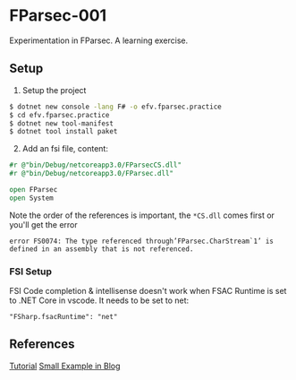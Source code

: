 # FParsec-001
Experimentation in FParsec.
A learning exercise.

## Setup
1. Setup the project
```bash
$ dotnet new console -lang F# -o efv.fparsec.practice
$ cd efv.fparsec.practice
$ dotnet new tool-manifest
$ dotnet tool install paket
```
2. Add an fsi file, content:
```fsharp
#r @"bin/Debug/netcoreapp3.0/FParsecCS.dll"
#r @"bin/Debug/netcoreapp3.0/FParsec.dll"

open FParsec
open System
```
Note the order of the references is important, the `*CS.dll` comes first or you'll get the error
```
error FS0074: The type referenced through’FParsec.CharStream`1’ is defined in an assembly that is not referenced.
```

### FSI Setup
FSI Code completion & intellisense doesn't work when FSAC Runtime is set to .NET Core in vscode. It needs to be set to net:
```
"FSharp.fsacRuntime": "net"
```

## References
[Tutorial](http://www.quanttec.com/fparsec/tutorial.html#preliminaries)
[Small Example in Blog](https://geekeh.com/post/starting-small-with-fparsec/)
